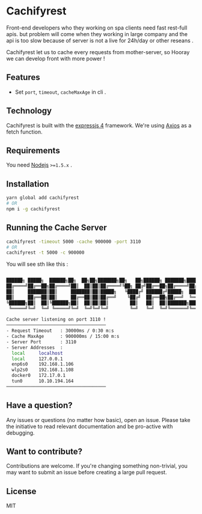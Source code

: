 # Cachifyrest
Front-end developers who they working on spa clients need fast rest-full apis. but problem will come when they working in large company and the api is too slow because of server is not a live for 24h/day or other reseans .

Cachifyrest let us to cache every requests from mother-server, so Hooray we can develop front with more power !

## Features 

 - Set `port`, `timeout`, `cacheMaxAge` in cli . 

## Technology

Cachifyrest is built with the [expressjs 4](https://expressjs.com/) framework. We're
using [Axios](https://github.com/axios/axios) as a fetch function.

## Requirements

You need [Nodejs](https://nodejs.org/) `>=1.5.x` .

## Installation
```bash
yarn global add cachifyrest
# OR
npm i -g cachifyrest
```

## Running the Cache Server
```bash
cachifyrest -timeout 5000 -cache 900000 -port 3110
# OR
cachifyrest -t 5000 -c 900000
```
You will see sth like this :

```bash

██████╗ █████╗  ██████╗██╗  ██╗██╗███████╗██╗   ██╗██████╗ ███████╗███████╗████████╗
██╔════╝██╔══██╗██╔════╝██║  ██║██║██╔════╝╚██╗ ██╔╝██╔══██╗██╔════╝██╔════╝╚══██╔══╝
██║     ███████║██║     ███████║██║█████╗   ╚████╔╝ ██████╔╝█████╗  ███████╗   ██║   
██║     ██╔══██║██║     ██╔══██║██║██╔══╝    ╚██╔╝  ██╔══██╗██╔══╝  ╚════██║   ██║ v1.0.0
╚██████╗██║  ██║╚██████╗██║  ██║██║██║        ██║   ██║  ██║███████╗███████║   ██║ Made in FanapSoft
 ╚═════╝╚═╝  ╚═╝ ╚═════╝╚═╝  ╚═╝╚═╝╚═╝        ╚═╝   ╚═╝  ╚═╝╚══════╝╚══════╝   ╚═╝ 
                                                                                     
Cache server listening on port 3110 !
─────────────────────────────────────
- Request Timeout   : 30000ms / 0:30 m:s
- Cache MaxAge      : 900000ms / 15:00 m:s
- Server Port       : 3110
- Server Addresses  :
  local     localhost    
  local     127.0.0.1    
  enp6s0    192.168.1.106
  wlp2s0    192.168.1.108
  docker0   172.17.0.1   
  tun0      10.10.194.164
─────────────────────────────────────
```

## Have a question?

Any issues or questions (no matter how basic), open an issue. Please take the
initiative to read relevant documentation and be pro-active with debugging.


## Want to contribute?

Contributions are welcome. If you're changing something non-trivial, you may
want to submit an issue before creating a large pull request.

## License

MIT
